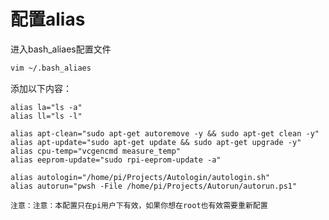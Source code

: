 # 配置alias

进入bash_aliaes配置文件

```bash
vim ~/.bash_aliaes
```

添加以下内容：

```
alias la="ls -a"
alias ll="ls -l"

alias apt-clean="sudo apt-get autoremove -y && sudo apt-get clean -y"
alias apt-update="sudo apt-get update && sudo apt-get upgrade -y"
alias cpu-temp="vcgencmd measure_temp"
alias eeprom-update="sudo rpi-eeprom-update -a"

alias autologin="/home/pi/Projects/Autologin/autologin.sh"
alias autorun="pwsh -File /home/pi/Projects/Autorun/autorun.ps1"
```

```admonish warning
注意：注意：本配置只在pi用户下有效，如果你想在root也有效需要重新配置
```

